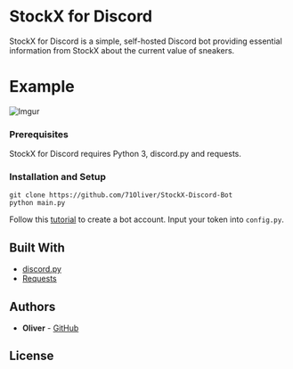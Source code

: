 # StockX for Discord

StockX for Discord is a simple, self-hosted Discord bot providing essential information from StockX about the current value of sneakers.

# Example

![Imgur](https://i.imgur.com/VPFM8LM.png)
  
### Prerequisites

StockX for Discord requires Python 3, discord.py and requests.

### Installation and Setup

```
git clone https://github.com/71Oliver/StockX-Discord-Bot
python main.py
```

Follow this [tutorial](https://discordpy.readthedocs.io/en/rewrite/discord.html) to create a bot account. Input your token into `config.py`.

## Built With

* [discord.py](https://github.com/Rapptz/discord.py)
* [Requests](https://github.com/requests/requests)

## Authors

* **Oliver** - [GitHub](https://github.com/71Oliver/)

## License
